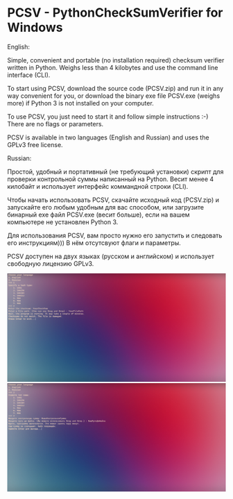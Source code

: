 # PCSV - PythonCheckSumVerifier for Windows
English:

Simple, convenient and portable (no installation required) checksum verifier written in Python. Weighs less than 4 kilobytes and use the command line interface (CLI).

To start using PCSV, download the source code (PCSV.zip) and run it in any way convenient for you, or download the binary exe file PCSV.exe (weighs more) if Python 3 is not installed on your computer.

To use PCSV, you just need to start it and follow simple instructions :-) There are no flags or parameters.

PCSV is available in two languages (English and Russian) and uses the GPLv3 free license.


Russian:

Простой, удобный и портативный (не требующий установки) скрипт для проверки контрольной суммы написанный на Python. Весит менее 4 килобайт и использует интерфейс коммандной строки (CLI).

Чтобы начать использовать PCSV, скачайте исходный код (PCSV.zip) и запускайте его любым удобным для вас способом, или загрузите бинарный exe файл PCSV.exe (весит больше), если на вашем компьютере не установлен Python 3.

Для использования PCSV, вам просто нужно его запустить и следовать его инструкциям))) В нём отсутсвуют флаги и параметры.

PCSV доступен на двух языках (русском и английском) и использует свободную лицензию GPLv3.

![Скриншот 1](https://github.com/PythonGgeek/PCSV/blob/master/Screenshots/%D0%A1%D0%BD%D0%B8%D0%BC%D0%BE%D0%BA%20%D1%8D%D0%BA%D1%80%D0%B0%D0%BD%D0%B0%20(5).png "PCSV launched in Windows Terminal (available for download at Microsoft Store)")
![Скриншот 1](https://github.com/PythonGgeek/PCSV/blob/master/Screenshots/%D0%A1%D0%BD%D0%B8%D0%BC%D0%BE%D0%BA%20%D1%8D%D0%BA%D1%80%D0%B0%D0%BD%D0%B0%20(6).png "PCSV запущен в Windows Terminal (доступен для скачивания в Microsoft Store)")


